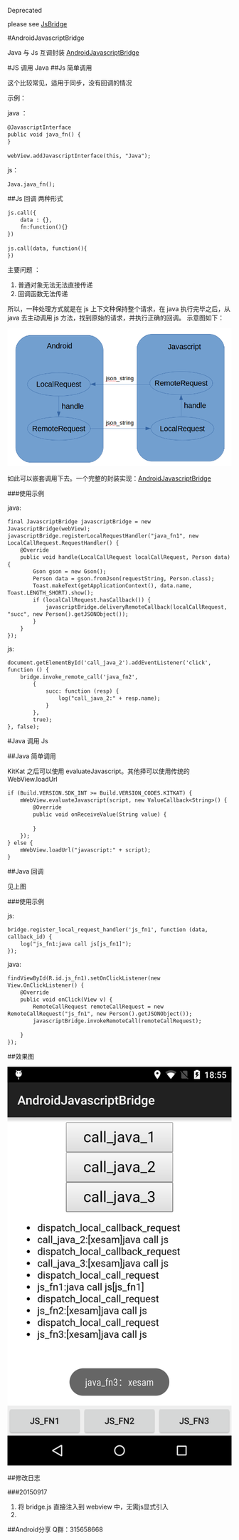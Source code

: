 Deprecated

please see [JsBridge](https://github.com/xesam/JsBridge)


#AndroidJavascriptBridge

Java 与 Js 互调封装 [AndroidJavascriptBridge](https://github.com/xesam/AndroidJavascriptBridge)

#JS 调用 Java
##Js 简单调用

这个比较常见，适用于同步，没有回调的情况

示例：

java ：

    @JavascriptInterface
    public void java_fn() {
    }

    webView.addJavascriptInterface(this, "Java");

js：

    Java.java_fn();

##Js 回调
两种形式

    js.call({
        data : {},
        fn:function(){}
    })

    js.call(data, function(){
    })

主要问题 ：

1. 普通对象无法无法直接传递
2. 回调函数无法传递

所以，一种处理方式就是在 js 上下文种保持整个请求，在 java 执行完毕之后，从 java 去主动调用 js 方法，找到原始的请求，并执行正确的回调。
示意图如下：

![js_bridge.png](./js_bridge.png)

如此可以嵌套调用下去。一个完整的封装实现：[AndroidJavascriptBridge](https://github.com/xesam/AndroidJavascriptBridge)

###使用示例

java:

    final JavascriptBridge javascriptBridge = new JavascriptBridge(webView);
    javascriptBridge.registerLocalRequestHandler("java_fn1", new LocalCallRequest.RequestHandler() {
        @Override
        public void handle(LocalCallRequest localCallRequest, Person data) {
            Gson gson = new Gson();
            Person data = gson.fromJson(requestString, Person.class);
            Toast.makeText(getApplicationContext(), data.name, Toast.LENGTH_SHORT).show();
            if (localCallRequest.hasCallback()) {
                javascriptBridge.deliveryRemoteCallback(localCallRequest, "succ", new Person().getJSONObject());
            }
        }
    });

js:

    document.getElementById('call_java_2').addEventListener('click', function () {
        bridge.invoke_remote_call('java_fn2',
            {
                succ: function (resp) {
                    log("call_java_2:" + resp.name);
                }
            },
            true);
    }, false);


#Java 调用 Js

##Java 简单调用

KitKat 之后可以使用 evaluateJavascript。其他择可以使用传统的 WebView.loadUrl

    if (Build.VERSION.SDK_INT >= Build.VERSION_CODES.KITKAT) {
        mWebView.evaluateJavascript(script, new ValueCallback<String>() {
            @Override
            public void onReceiveValue(String value) {

            }
        });
    } else {
        mWebView.loadUrl("javascript:" + script);
    }

##Java 回调

见上图

###使用示例

js:

    bridge.register_local_request_handler('js_fn1', function (data, callback_id) {
        log("js_fn1:java call js[js_fn1]");
    });


java:

    findViewById(R.id.js_fn1).setOnClickListener(new View.OnClickListener() {
        @Override
        public void onClick(View v) {
            RemoteCallRequest remoteCallRequest = new RemoteCallRequest("js_fn1", new Person().getJSONObject());
            javascriptBridge.invokeRemoteCall(remoteCallRequest);

        }
    });

##效果图

![demo.png](./demo.png)

##修改日志

###20150917

1. 将 bridge.js 直接注入到 webview 中，无需js显式引入
2.

##Android分享 Q群：315658668






